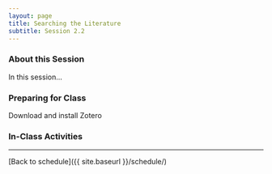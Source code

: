 ```yaml
---
layout: page
title: Searching the Literature
subtitle: Session 2.2
---
```


### About this Session

In this session...

### Preparing for Class

Download and install Zotero

### In-Class Activities


* * *

[Back to schedule]({{ site.baseurl }}/schedule/)
